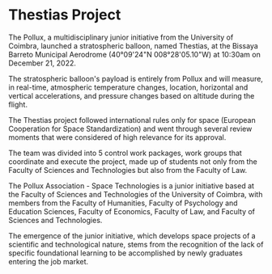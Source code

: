 # Thestias Project

The Pollux, a multidisciplinary junior initiative from the University of Coimbra, launched a stratospheric balloon, named Thestias, at the Bissaya Barreto Municipal Aerodrome (40°09'24"N 008°28'05.10"W) at 10:30am on December 21, 2022.

The stratospheric balloon's payload is entirely from Pollux and will measure, in real-time, atmospheric temperature changes, location, horizontal and vertical accelerations, and pressure changes based on altitude during the flight.

The Thestias project followed international rules only for space (European Cooperation for Space Standardization) and went through several review moments that were considered of high relevance for its approval.

The team was divided into 5 control work packages, work groups that coordinate and execute the project, made up of students not only from the Faculty of Sciences and Technologies but also from the Faculty of Law.

The Pollux Association - Space Technologies is a junior initiative based at the Faculty of Sciences and Technologies of the University of Coimbra, with members from the Faculty of Humanities, Faculty of Psychology and Education Sciences, Faculty of Economics, Faculty of Law, and Faculty of Sciences and Technologies.

The emergence of the junior initiative, which develops space projects of a scientific and technological nature, stems from the recognition of the lack of specific foundational learning to be accomplished by newly graduates entering the job market.
